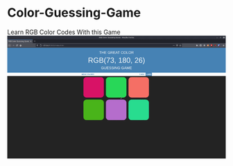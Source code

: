 # Color-Guessing-Game
Learn RGB Color Codes With this Game
![](https://raw.githubusercontent.com/codebyjustin/Color-Guessing-Game/master/demo.gif)

